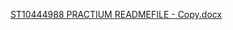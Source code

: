 [ST10444988 PRACTIUM READMEFILE - Copy.docx](https://github.com/user-attachments/files/15766552/ST10444988.PRACTIUM.READMEFILE.-.Copy.docx)
